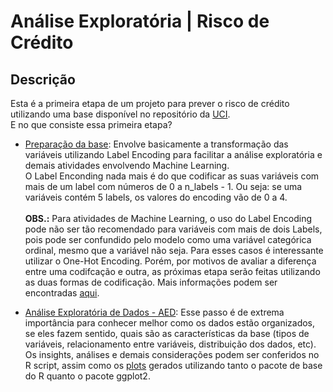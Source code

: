 # Análise Exploratória | Risco de Crédito

## Descrição

Esta é a primeira etapa de um projeto para prever o risco de crédito utilizando uma base disponível no repositório da [UCI](https://archive.ics.uci.edu/ml/datasets/Statlog+%28German+Credit+Data%29). <br>
E no que consiste essa primeira etapa?
- [Preparação da base](https://github.com/avmachado/AED_CreditRisk/blob/main/CreditRisk_preparacao.R): Envolve basicamente a transformação das variáveis utilizando Label Encoding para facilitar a análise exploratória e demais atividades envolvendo Machine Learning.<br>
O Label Enconding nada mais é do que codificar as suas variáveis com mais de um label com números de 0 a n_labels - 1. Ou seja: se uma variáveis contém 5 labels, os  valores do encoding vão de 0 a 4. <br><br>
<b>OBS.:</b> Para atividades de Machine Learning, o uso do Label Encoding pode não ser tão recomendado para variáveis com mais de dois Labels, pois pode ser confundido pelo modelo como uma variável categórica ordinal, mesmo que a variável não seja. Para esses casos é interessante utilizar o One-Hot Encoding. Porém, por motivos de avaliar a diferença entre uma codifcação e outra, as próximas etapa serão feitas utilizando as duas formas de codificação. Mais informações podem ser encontradas [aqui](https://vitalflux.com/when-use-labelencoder-python-example/).

- [Análise Exploratória de Dados - AED](https://github.com/avmachado/AED_CreditRisk/blob/main/CreditRisk_AED.R): Esse passo é de extrema importância para conhecer melhor como os dados estão organizados, se eles fazem sentido, quais são as características da base (tipos de variáveis, relacionamento entre variáveis, distribuição dos dados, etc). Os insights, análises e demais considerações podem ser conferidos no R script, assim como os [plots](https://github.com/avmachado/AED_CreditRisk/tree/main/plots) gerados utilizando tanto o pacote de base do R quanto o pacote ggplot2.
